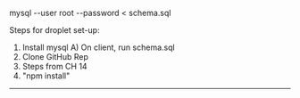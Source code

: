 mysql --user root --password < schema.sql

Steps for droplet set-up:
1) Install mysql
    A) On client, run schema.sql
2) Clone GitHub Rep
3) Steps from CH 14
4) "npm install"

-------------------------------------------
